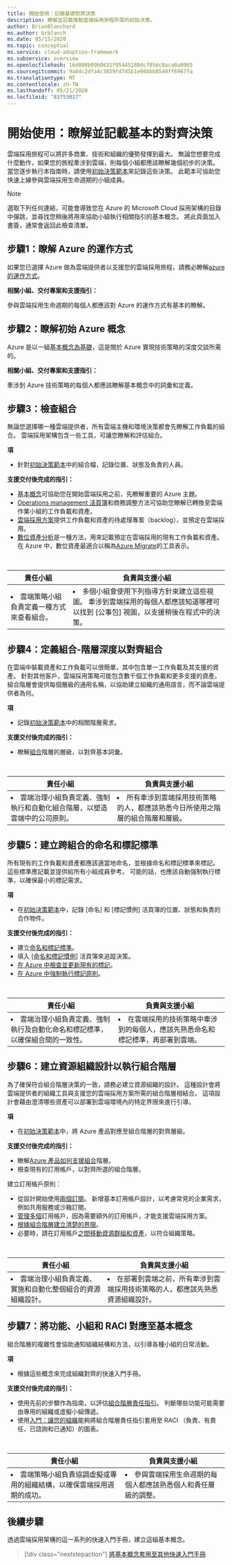 ```yaml
---
title: 開始使用：記錄基礎對齊決策
description: 瞭解並記載推動雲端採用旅程所需的初始決策。
author: BrianBlanchard
ms.author: brblanch
ms.date: 05/15/2020
ms.topic: conceptual
ms.service: cloud-adoption-framework
ms.subservice: overview
ms.openlocfilehash: 16d808b09b0631f95445288dcf856c8aca0a0965
ms.sourcegitcommit: 9a84c2dfa4c3859fd7d5b1e06bbb8549ff6967fa
ms.translationtype: MT
ms.contentlocale: zh-TW
ms.lasthandoff: 05/21/2020
ms.locfileid: "83753017"
---
```

# <a name="get-started-understand-and-document-foundational-alignment-decisions"></a>開始使用：瞭解並記載基本的對齊決策

雲端採用旅程可以將許多商業、技術和組織的優勢發揮到最大。 無論您想要完成什麼動作，如果您的旅程牽涉到雲端，則每個小組都應該瞭解幾個初步的決策。 當您逐步執行本指南時，請使用[初始決策範本](https://raw.githubusercontent.com/Microsoft/CloudAdoptionFramework/master/references/initial-decisions-checklist.docx)來記錄這些決策。 此範本可協助您快速上線參與雲端採用生命週期的小組成員。

> [!NOTE]
> 選取下列任何連結，可能會導致您在 Azure 的 Microsoft Cloud 採用架構的目錄中彈跳，並尋找您稍後將用來協助小組執行相關指引的基本概念。 將此頁面加入書簽，通常會返回此檢查清單。

## <a name="step-1-understand-how-azure-works"></a>步驟1：瞭解 Azure 的運作方式

如果您已選擇 Azure 做為雲端提供者以支援您的雲端採用旅程，請務必瞭解[azure 的運作方式](./what-is-azure.md)。

**相關小組、交付專案和支援指引：**

參與雲端採用生命週期的每個人都應該對 Azure 的運作方式有基本的瞭解。

## <a name="step-2-understand-initial-azure-concepts"></a>步驟2：瞭解初始 Azure 概念

Azure 是以一組[基本概念為基礎](../ready/considerations/fundamental-concepts.md)，這是關於 Azure 實現技術策略的深度交談所需的。

**相關小組、交付專案和支援指引：**

牽涉到 Azure 技術策略的每個人都應該瞭解基本概念中的詞彙和定義。

## <a name="step-3-review-the-portfolio"></a>步驟3：檢查組合

無論您選擇哪一種雲端提供者，所有雲端主機和環境決策都會先瞭解工作負載的組合。 雲端採用架構包含一些工具，可讓您瞭解和評估組合。

**項**

- 針對[初始決策範本](https://raw.githubusercontent.com/Microsoft/CloudAdoptionFramework/master/references/initial-decisions-checklist.docx)中的組合檔，記錄位置、狀態及負責的人員。

**支援交付後完成的指引：**

- [基本概念](../ready/considerations/fundamental-concepts.md)可協助您在開始雲端採用之前，先瞭解重要的 Azure 主題。
- [Operations management 活頁簿](https://raw.githubusercontent.com/Microsoft/CloudAdoptionFramework/master/manage/opsmanagementworkbook.xlsx)和商務調整方法可協助您瞭解已轉換至雲端作業小組的工作負載和資產。
- [雲端採用方案](../plan/plan-intro.md)提供工作負載和資產的待處理專案（backlog），並預定在雲端採用。
- [數位資產分析](../digital-estate/approach.md)是一種方法，用來記載預定在雲端採用的現有工作負載和資產。 在 Azure 中，數位資產最適合以稱為[Azure Migrate](https://docs.microsoft.com/azure/migrate/migrate-support-matrix)的工具表示。

<!-- markdownlint-disable MD033 -->
<br>

| 責任小組 | 負責與支援小組 |
| --- | --- |
| <li> 雲端策略小組負責定義一種方式來查看組合。 | <li> 多個小組會使用下列指導方針來建立這些視圖。 牽涉到雲端採用的每個人都應該知道哪裡可以找到 [公事包] 視圖，以支援稍後在程式中的決策。 |

## <a name="step-4-define-portfolio-hierarchy-depth-to-align-the-portfolio"></a>步驟4：定義組合-階層深度以對齊組合

在雲端中裝載資產和工作負載可以很簡單，其中包含單一工作負載及其支援的資產。 針對其他客戶，雲端採用策略可能包含數千個工作負載和更多支援的資產。 組合階層會提供每個層級的通用名稱，以協助建立組織的通用語言，而不論雲端提供者為何。

**項**

- 記錄[初始決策範本](https://raw.githubusercontent.com/Microsoft/CloudAdoptionFramework/master/references/initial-decisions-checklist.docx)中的相關階層需求。

**支援交付後完成的指引：**

- 瞭解[組合](../reference/fundamental-concepts/hosting-hierarchy.md)階層的層級，以對齊基本詞彙。

<!-- markdownlint-disable MD033 -->
<br>

| 責任小組 | 負責與支援小組 |
| --- | --- |
| <li> 雲端治理小組負責定義、強制執行和自動化組合階層，以塑造雲端中的公司原則。 | <li> 所有牽涉到雲端採用技術策略的人，都應該熟悉今日所使用之階層的組合階層和層級。 |

## <a name="step-5-establish-a-naming-and-tagging-standard-across-the-portfolio"></a>步驟5：建立跨組合的命名和標記標準

所有現有的工作負載和資產都應該適當地命名，並根據命名和標記標準來標記。 這些標準應記載並提供給所有小組成員參考。 可能的話，也應該自動強制執行標準，以確保最小的標記需求。

**項**

- 在[初始決策範本](https://raw.githubusercontent.com/Microsoft/CloudAdoptionFramework/master/references/initial-decisions-checklist.docx)中，記錄 [命名] 和 [標記慣例] 活頁簿的位置、狀態和負責的合作物件。

**支援交付後完成的指引：**

- 建立[命名和標記標準](../ready/azure-best-practices/naming-and-tagging.md)。
- 填入 [[命名和標記慣例](https://archcenter.blob.core.windows.net/cdn/fusion/readiness/CAF%20Readiness%20Naming%20and%20Tagging%20tracking%20template.xlsx)] 活頁簿來追蹤決策。
- [在 Azure 中檢查並更新現有的標記](https://docs.microsoft.com/azure/azure-resource-manager/management/tag-resources)。
- [在 Azure 中強制執行標記原則](https://docs.microsoft.com/azure/azure-resource-manager/management/tag-policies)。

<!-- markdownlint-disable MD033 -->
<br>

| 責任小組 | 負責與支援小組 |
| --- | --- |
| <li> 雲端治理小組負責定義、強制執行及自動化命名和標記標準，以確保組合間的一致性。 | <li> 在雲端採用的技術策略中牽涉到的每個人，應該先熟悉命名和標記標準，再部署到雲端。 |

## <a name="step-6-create-a-resource-organization-design-to-implement-the-portfolio-hierarchy"></a>步驟6：建立資源組織設計以執行組合階層

為了確保符合組合階層決策的一致，請務必建立資源組織的設計。 這種設計會將雲端提供者的組織工具與支援您的雲端採用方案所需的組合階層相結合。 這項設計會藉由澄清哪些資產可以部署到雲端環境內的特定界限來進行引導。

**項**

- 在[初始決策範本](https://raw.githubusercontent.com/Microsoft/CloudAdoptionFramework/master/references/initial-decisions-checklist.docx)中，將 Azure 產品對應至組合階層的對齊層級。

**支援交付後完成的指引：**

- 瞭解[Azure 產品如何支援組合](../reference/fundamental-concepts/hierarchy-azure-tools.md)階層。
- 檢查現有的訂用帳戶，以對齊所選的組合階層。

建立訂用帳戶原則：

- 從設計開始使用[兩個訂閱](../ready/azure-best-practices/initial-subscriptions.md)。 新增基本訂用帳戶設計，以考慮常見的企業需求，例如共用服務或沙箱訂閱。
- [管理多個](../ready/azure-best-practices/organize-subscriptions.md)訂用帳戶，因為需要額外的訂用帳戶，才能支援雲端採用方案。
- [根據組合階層建立清楚的界限](../reference/fundamental-concepts/hierarchy-azure-tools.md#organizing-the-hierarchy-in-azure)。
- 必要時，請在訂用帳戶[之間移動資源群組和資產](https://docs.microsoft.com/azure/azure-resource-manager/management/move-resource-group-and-subscription)，以符合組織策略。

<!-- markdownlint-disable MD033 -->
<br>

| 責任小組 | 負責與支援小組 |
| --- | --- |
| <li> 雲端治理小組負責定義、實施和自動化整個組合的資源組織設計。 | <li> 在部署到雲端之前，所有牽涉到雲端採用技術策略的人，都應該先熟悉資源組織設計。 |

## <a name="step-7-map-capabilities-teams-and-raci-to-fundamental-concepts"></a>步驟7：將功能、小組和 RACI 對應至基本概念

組合階層的複雜性會協助通知組織結構和方法，以引導各種小組的日常活動。

**項**

- 根據這些概念來完成組織對齊的快速入門手冊。

<!-- docsTest:ignore "Get started: Align your organization" -->

**支援交付後完成的指引：**

- 使用先前的步驟作為指南，以評估[組合階層責任指引](../reference/fundamental-concepts/hosting-hierarchy.md#hierarchy-accountability-and-guidance)。 判斷哪些功能可能需要由專用的組織或虛擬小組傳遞。
- 使用[入門：讓您的組織](./org-alignment.md)能夠將組合階層責任指引套用至 RACI （負責、有責任、已諮詢和已通知）的圖表。

<!-- markdownlint-disable MD033 -->
<br>

| 責任小組 | 負責與支援小組 |
| --- | --- |
| <li> 雲端策略小組負責協調虛擬或專用的組織結構，以確保雲端採用週期的成功。 | <li> 參與雲端採用生命週期的每個人都應該熟悉個人和責任層級的調整。 |

## <a name="whats-next"></a>後續步驟

透過雲端採用架構的這一系列的快速入門手冊，建立這組基本概念。

> [!div class="nextstepaction"]
> [將基本概念套用至其他快速入門手冊](./index.md)
